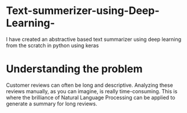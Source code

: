# Text-summerizer-using-Deep-Learning-
I  have created an abstractive based text summarizer using deep learning from the scratch in python using keras

# Understanding the problem
Customer reviews can often be long and descriptive. Analyzing these reviews manually, as you can imagine, is really time-consuming. This is where the brilliance of Natural Language Processing can be applied to generate a summary for long reviews.
